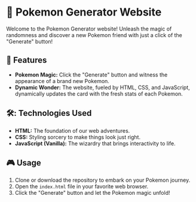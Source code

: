 # :rocket: Pokemon Generator Website

Welcome to the Pokemon Generator website! Unleash the magic of randomness and discover a new Pokemon friend with just a click of the "Generate" button!

## :star2: Features

- **Pokemon Magic:** Click the "Generate" button and witness the appearance of a brand new Pokemon.
- **Dynamic Wonder:** The website, fueled by HTML, CSS, and JavaScript, dynamically updates the card with the fresh stats of each Pokemon.

## 🛠️: Technologies Used

- **HTML:** The foundation of our web adventures.
- **CSS:** Styling sorcery to make things look just right.
- **JavaScript (Vanilla):** The wizardry that brings interactivity to life.

## :video_game: Usage

1. Clone or download the repository to embark on your Pokemon journey.
2. Open the `index.html` file in your favorite web browser.
3. Click the "Generate" button and let the Pokemon magic unfold!
